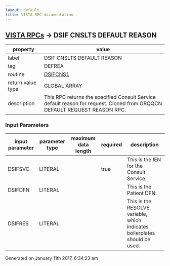 ```yaml
---
layout: default
title: VISTA RPC documentation
---
```




## [VISTA RPCs](TableOfContent.md) &#8594; DSIF CNSLTS DEFAULT REASON 

 property | value 
--- | --- 
 label | DSIF CNSLTS DEFAULT REASON
 tag | DEFREA
 routine | [DSIFCNS1](http://code.osehra.org/dox/Routine_DSIFCNS1_source.html)
 return value type | GLOBAL ARRAY
 description | This RPC returns the specified Consult Service default reason for request. Cloned from ORQQCN DEFAULT REQUEST REASON RPC.

### Input Parameters

| input parameter | parameter type | maximum data length | required | description | 
| --- | --- | --- | --- | --- | 
| DSIFSVC | LITERAL |  | true | This is the IEN for the Consult Service. | 
| DSIFDFN | LITERAL |  |  | This is the Patient DFN. | 
| DSIFRES | LITERAL |  |  | This is the RESOLVE variable, which indicates boilerplates should be used. | 




Generated on January 11th 2017, 6:34:23 am